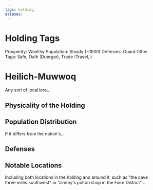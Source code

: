 ```yaml
---
tags: holding,
aliases:
---
```


# Holding Tags
Prosperity: Wealthy
Population: Steady (~1000)
Defenses: Guard
Other Tags: Safe, Oath (Duergar), Trade (Travel, )

# Heilich-Muwwoq
Any sort of local lore...
## Physicality of the Holding

## Population Distribution
If it differs from the nation's...

## Defenses

## Notable Locations
Including both locations in the holding and around it, such as "the cave three miles southwest" or "Jimmy's potion shop in the Foire District"...

